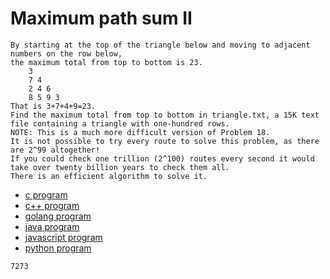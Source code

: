 # Maximum path sum II

```
By starting at the top of the triangle below and moving to adjacent numbers on the row below,
the maximum total from top to bottom is 23.
    3
    7 4
    2 4 6
    8 5 9 3
That is 3+7+4+9=23.
Find the maximum total from top to bottom in triangle.txt, a 15K text file containing a triangle with one-hundred rows.
NOTE: This is a much more difficult version of Problem 18.
It is not possible to try every route to solve this problem, as there are 2^99 altogether!
If you could check one trillion (2^100) routes every second it would take over twenty billion years to check them all.
There is an efficient algorithm to solve it.
```

* [c program](Problem067.c)
* [c++ program](Problem067.cpp)
* [golang program](Problem067.go)
* [java program](Problem067.java)
* [javascript program](Problem067.js)
* [python program](Problem067.py)

```
7273
```
